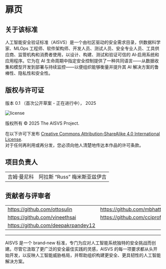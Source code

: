 # 扉页

## 关于该标准

人工智能安全验证标准（AISVS）是一个由社区驱动的安全需求目录，供数据科学家、MLOps 工程师、软件架构师、开发人员、测试人员、安全专业人员、工具供应商、监管机构和消费者使用，以设计、构建、测试和验证可信的 AI‑启用系统和应用程序。它为在 AI 生命周期中指定安全控制提供了一种共同语言——从数据收集和模型开发到部署与持续监控——以便组织能够衡量并提升其 AI 解决方案的鲁棒性、隐私性和安全性。

## 版权与许可证

版本 0.1 （首次公开草案 - 正在进行中）， 2025  

![license](../images/license.png)

版权所有 © 2025 The AISVS Project.  

在以下许可下发布 [Creative Commons Attribution‑ShareAlike 4.0 International License](https://creativecommons.org/licenses/by-sa/4.0/).  
对于任何再利用或再分发，您必须向他人清楚地传达本作品的许可条款。

## 项目负责人

|        |                    |
| ------ | ------------------ |
| 吉姆·曼尼科 | 阿拉斯 “Russ” 梅米斯亚兹伊吉 |

## 贡献者与评审者

|                                    |                             |
| ---------------------------------- | --------------------------- |
| https://github.com/ottosulin       | https://github.com/mbhatt1  |
| https://github.com/vineethsai      | https://github.com/cciprofm |
| https://github.com/deepakrpandey12 |                             |

---

AISVS 是一个 brand‑new 标准，专门为应对人工智能系统独特的安全挑战而创建。尽管它汲取了更广泛的安全最佳实践的灵感，AISVS 的每一项要求都从头开始开发，以反映人工智能威胁格局，并帮助组织构建更安全、更具韧性的人工智能解决方案。

